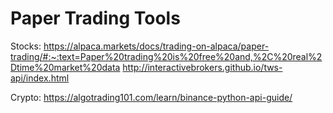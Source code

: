 # Paper Trading Tools

Stocks:
https://alpaca.markets/docs/trading-on-alpaca/paper-trading/#:~:text=Paper%20trading%20is%20free%20and,%2C%20real%2Dtime%20market%20data
http://interactivebrokers.github.io/tws-api/index.html

Crypto:
https://algotrading101.com/learn/binance-python-api-guide/
